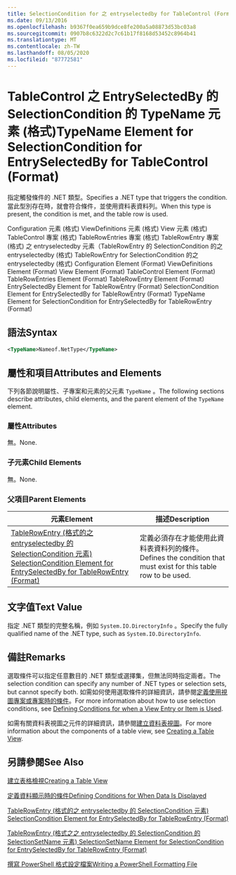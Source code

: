 ```yaml
---
title: SelectionCondition for 之 entryselectedby for TableControl (Format 的 TypeName 元素) |Microsoft Docs
ms.date: 09/13/2016
ms.openlocfilehash: b9367f0ea659b9dce8fe200a5a08873d53bc03a8
ms.sourcegitcommit: 0907b8c6322d2c7c61b17f8168d53452c8964b41
ms.translationtype: MT
ms.contentlocale: zh-TW
ms.lasthandoff: 08/05/2020
ms.locfileid: "87772581"
---
```

# <a name="typename-element-for-selectioncondition-for-entryselectedby-for-tablecontrol-format"></a><span data-ttu-id="eee24-102">TableControl 之 EntrySelectedBy 的 SelectionCondition 的 TypeName 元素 (格式)</span><span class="sxs-lookup"><span data-stu-id="eee24-102">TypeName Element for SelectionCondition for EntrySelectedBy for TableControl (Format)</span></span>

<span data-ttu-id="eee24-103">指定觸發條件的 .NET 類型。</span><span class="sxs-lookup"><span data-stu-id="eee24-103">Specifies a .NET type that triggers the condition.</span></span> <span data-ttu-id="eee24-104">當此型別存在時，就會符合條件，並使用資料表資料列。</span><span class="sxs-lookup"><span data-stu-id="eee24-104">When this type is present, the condition is met, and the table row is used.</span></span>

<span data-ttu-id="eee24-105">Configuration 元素 (格式) ViewDefinitions 元素 (格式) View 元素 (格式) TableControl 專案 (格式) TableRowEntries 專案 (格式) TableRowEntry 專案 (格式) 之 entryselectedby 元素（TableRowEntry 的 SelectionCondition 的之 entryselectedby (格式) TableRowEntry for SelectionCondition 的之 entryselectedby (格式) </span><span class="sxs-lookup"><span data-stu-id="eee24-105">Configuration Element (Format) ViewDefinitions Element (Format) View Element (Format) TableControl Element (Format) TableRowEntries Element (Format) TableRowEntry Element (Format) EntrySelectedBy Element for TableRowEntry (Format) SelectionCondition Element for EntrySelectedBy for TableRowEntry (Format) TypeName Element for SelectionCondition for EntrySelectedBy for TableRowEntry (Format)</span></span>

## <a name="syntax"></a><span data-ttu-id="eee24-106">語法</span><span class="sxs-lookup"><span data-stu-id="eee24-106">Syntax</span></span>

```xml
<TypeName>Nameof.NetType</TypeName>
```

## <a name="attributes-and-elements"></a><span data-ttu-id="eee24-107">屬性和項目</span><span class="sxs-lookup"><span data-stu-id="eee24-107">Attributes and Elements</span></span>

<span data-ttu-id="eee24-108">下列各節說明屬性、子專案和元素的父元素 `TypeName` 。</span><span class="sxs-lookup"><span data-stu-id="eee24-108">The following sections describe attributes, child elements, and the parent element of the `TypeName` element.</span></span>

### <a name="attributes"></a><span data-ttu-id="eee24-109">屬性</span><span class="sxs-lookup"><span data-stu-id="eee24-109">Attributes</span></span>

<span data-ttu-id="eee24-110">無。</span><span class="sxs-lookup"><span data-stu-id="eee24-110">None.</span></span>

### <a name="child-elements"></a><span data-ttu-id="eee24-111">子元素</span><span class="sxs-lookup"><span data-stu-id="eee24-111">Child Elements</span></span>

<span data-ttu-id="eee24-112">無。</span><span class="sxs-lookup"><span data-stu-id="eee24-112">None.</span></span>

### <a name="parent-elements"></a><span data-ttu-id="eee24-113">父項目</span><span class="sxs-lookup"><span data-stu-id="eee24-113">Parent Elements</span></span>

|<span data-ttu-id="eee24-114">元素</span><span class="sxs-lookup"><span data-stu-id="eee24-114">Element</span></span>|<span data-ttu-id="eee24-115">描述</span><span class="sxs-lookup"><span data-stu-id="eee24-115">Description</span></span>|
|-------------|-----------------|
|[<span data-ttu-id="eee24-116">TableRowEntry (格式的之 entryselectedby 的 SelectionCondition 元素) </span><span class="sxs-lookup"><span data-stu-id="eee24-116">SelectionCondition Element for EntrySelectedBy for TableRowEntry (Format)</span></span>](./selectioncondition-element-for-entryselectedby-for-tablecontrol-format.md)|<span data-ttu-id="eee24-117">定義必須存在才能使用此資料表資料列的條件。</span><span class="sxs-lookup"><span data-stu-id="eee24-117">Defines the condition that must exist for this table row to be used.</span></span>|

## <a name="text-value"></a><span data-ttu-id="eee24-118">文字值</span><span class="sxs-lookup"><span data-stu-id="eee24-118">Text Value</span></span>

<span data-ttu-id="eee24-119">指定 .NET 類型的完整名稱，例如 `System.IO.DirectoryInfo` 。</span><span class="sxs-lookup"><span data-stu-id="eee24-119">Specify the fully qualified name of the .NET type, such as `System.IO.DirectoryInfo`.</span></span>

## <a name="remarks"></a><span data-ttu-id="eee24-120">備註</span><span class="sxs-lookup"><span data-stu-id="eee24-120">Remarks</span></span>

<span data-ttu-id="eee24-121">選取條件可以指定任意數目的 .NET 類型或選擇集，但無法同時指定兩者。</span><span class="sxs-lookup"><span data-stu-id="eee24-121">The selection condition can specify any number of .NET types or selection sets, but cannot specify both.</span></span> <span data-ttu-id="eee24-122">如需如何使用選取條件的詳細資訊，請參閱[定義使用視圖專案或專案時的條件](./defining-conditions-for-displaying-data.md)。</span><span class="sxs-lookup"><span data-stu-id="eee24-122">For more information about how to use selection conditions, see [Defining Conditions for when a View Entry or Item is Used](./defining-conditions-for-displaying-data.md).</span></span>

<span data-ttu-id="eee24-123">如需有關資料表視圖之元件的詳細資訊，請參閱[建立資料表視圖](./creating-a-table-view.md)。</span><span class="sxs-lookup"><span data-stu-id="eee24-123">For more information about the components of a table view, see [Creating a Table View](./creating-a-table-view.md).</span></span>

## <a name="see-also"></a><span data-ttu-id="eee24-124">另請參閱</span><span class="sxs-lookup"><span data-stu-id="eee24-124">See Also</span></span>

[<span data-ttu-id="eee24-125">建立表格檢視</span><span class="sxs-lookup"><span data-stu-id="eee24-125">Creating a Table View</span></span>](./creating-a-table-view.md)

[<span data-ttu-id="eee24-126">定義資料顯示時的條件</span><span class="sxs-lookup"><span data-stu-id="eee24-126">Defining Conditions for When Data Is Displayed</span></span>](./defining-conditions-for-displaying-data.md)

[<span data-ttu-id="eee24-127">TableRowEntry (格式的之 entryselectedby 的 SelectionCondition 元素) </span><span class="sxs-lookup"><span data-stu-id="eee24-127">SelectionCondition Element for EntrySelectedBy for TableRowEntry (Format)</span></span>](./selectioncondition-element-for-entryselectedby-for-tablecontrol-format.md)

[<span data-ttu-id="eee24-128">TableRowEntry (格式之之 entryselectedby 的 SelectionCondition 的 SelectionSetName 元素) </span><span class="sxs-lookup"><span data-stu-id="eee24-128">SelectionSetName Element for SelectionCondition for EntrySelectedBy for TableRowEntry (Format)</span></span>](./selectionsetname-element-for-selectioncondition-for-entryselectedby-for-tablecontrol-format.md)

[<span data-ttu-id="eee24-129">撰寫 PowerShell 格式設定檔案</span><span class="sxs-lookup"><span data-stu-id="eee24-129">Writing a PowerShell Formatting File</span></span>](./writing-a-powershell-formatting-file.md)

